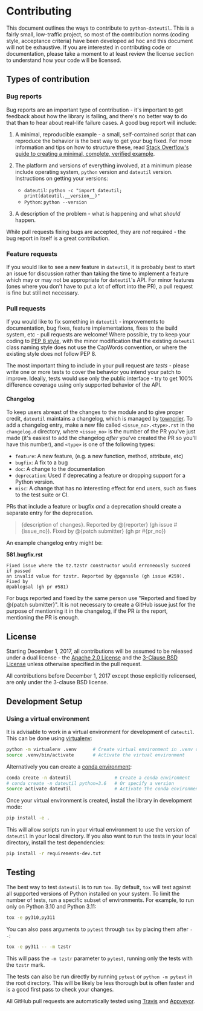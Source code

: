 # Contributing

This document outlines the ways to contribute to `python-dateutil`. This is a fairly small, low-traffic project, so most of the contribution norms (coding style, acceptance criteria) have been developed ad hoc and this document will not be exhaustive. If you are interested in contributing code or documentation, please take a moment to at least review the license section to understand how your code will be licensed.

## Types of contribution

### Bug reports
Bug reports are an important type of contribution - it's important to get feedback about how the library is failing, and there's no better way to do that than to hear about real-life failure cases. A good bug report will include:

1. A minimal, reproducible example - a small, self-contained script that can reproduce the behavior is the best way to get your bug fixed. For more information and tips on how to structure these, read [Stack Overflow's guide to creating a minimal, complete, verified example](https://stackoverflow.com/help/mcve).

2. The platform and versions of everything involved, at a minimum please include operating system, `python` version and `dateutil` version. Instructions on getting your versions:
    - `dateutil`: `python -c "import dateutil; print(dateutil.__version__)"`
    - `Python`: `python --version`

3. A description of the problem - what *is* happening and what *should* happen.

While pull requests fixing bugs are accepted, they are *not* required - the bug report in itself is a great contribution.

### Feature requests

If you would like to see a new feature in `dateutil`, it is probably best to start an issue for discussion rather than taking the time to implement a feature which may or may not be appropriate for `dateutil`'s API. For minor features (ones where you don't have to put a lot of effort into the PR), a pull request is fine but still not necessary.

### Pull requests

If you would like to fix something in `dateutil` -  improvements to documentation, bug fixes, feature implementations, fixes to the build system, etc - pull requests are welcome! Where possible, try to keep your coding to [PEP 8 style](https://www.python.org/dev/peps/pep-0008/), with the minor modification that the existing `dateutil` class naming style does not use the CapWords convention, or where the existing style does not follow PEP 8.

The most important thing to include in your pull request are *tests* - please write one or more tests to cover the behavior you intend your patch to improve. Ideally, tests would use only the public interface - try to get 100% difference coverage using only supported behavior of the API.

#### Changelog
To keep users abreast of the changes to the module and to give proper credit, `dateutil` maintains a changelog, which is managed by [towncrier](https://github.com/hawkowl/towncrier). To add a changelog entry, make a new file called `<issue_no>.<type>.rst` in the `changelog.d` directory, where `<issue_no>` is the number of the PR you've just made (it's easiest to add the changelog *after* you've created the PR so you'll have this number), and `<type>` is one of the following types:

- `feature`: A new feature, (e.g. a new function, method, attribute, etc)
- `bugfix`: A fix to a bug
- `doc`: A change to the documentation
- `deprecation`: Used if deprecating a feature or dropping support for a Python version.
- `misc`: A change that has no interesting effect for end users, such as fixes to the test suite or CI.

PRs that include a feature or bugfix *and* a deprecation should create a separate entry for the deprecation.



> {description of changes}. Reported by @{reporter} (gh issue #{issue\_no}). Fixed by @{patch submitter} (gh pr #{pr\_no})

An example changelog entry might be:

**581.bugfix.rst**
```
Fixed issue where the tz.tzstr constructor would erroneously succeed if passed
an invalid value for tzstr. Reported by @pganssle (gh issue #259). Fixed by
@pablogsal (gh pr #581)
```

For bugs reported and fixed by the same person use "Reported and fixed by @{patch submitter}". It is not necessary to create a GitHub issue just for the purpose of mentioning it in the changelog, if the PR *is* the report, mentioning the PR is enough.

## License

Starting December 1, 2017, all contributions will be assumed to be released under a dual license - the [Apache 2.0 License](https://www.apache.org/licenses/LICENSE-2.0) and the [3-Clause BSD License](https://opensource.org/licenses/BSD-3-Clause) unless otherwise specified in the pull request.

All contributions before December 1, 2017 except those explicitly relicensed, are only under the 3-clause BSD license.


## Development Setup

### Using a virtual environment

It is advisable to work in a virtual environment for development of `dateutil`. This can be done using [virtualenv](https://virtualenv.pypa.io):

```bash
python -m virtualenv .venv      # Create virtual environment in .venv directory
source .venv/bin/activate       # Activate the virtual environment
```

Alternatively you can create a [conda environment](https://conda.io/docs/user-guide/tasks/manage-environments.html):

```bash
conda create -n dateutil                # Create a conda environment
# conda create -n dateutil python=3.6   # Or specify a version
source activate dateutil                # Activate the conda environment
```

Once your virtual environment is created, install the library in development mode:

```bash
pip install -e .
```

This will allow scripts run in your virtual environment to use the version of `dateutil` in your local directory. If you also want to run the tests in your local directory, install the test dependencies:

```bash
pip install -r requirements-dev.txt
```

## Testing

The best way to test `dateutil` is to run `tox`. By default, `tox` will test against all supported versions of Python installed on your system. To limit the number of tests, run a specific subset of environments. For example, to run only on Python 3.10 and Python 3.11:

```bash
tox -e py310,py311
```

You can also pass arguments to `pytest` through `tox` by placing them after `--`:

```bash
tox -e py311 -- -m tzstr
```

This will pass the `-m tzstr` parameter to `pytest`, running only the tests with the `tzstr` mark.

The tests can also be run directly by running `pytest` or `python -m pytest` in the root directory. This will be likely be less thorough but is often faster and is a good first pass to check your changes.

All GitHub pull requests are automatically tested using [Travis](https://travis-ci.org/dateutil/dateutil/) and [Appveyor](https://ci.appveyor.com/project/dateutil/dateutil).
